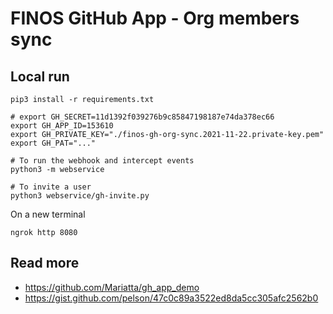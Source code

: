 # FINOS GitHub App - Org members sync

## Local run

```
pip3 install -r requirements.txt

# export GH_SECRET=11d1392f039276b9c85847198187e74da378ec66
export GH_APP_ID=153610
export GH_PRIVATE_KEY="./finos-gh-org-sync.2021-11-22.private-key.pem"
export GH_PAT="..."

# To run the webhook and intercept events
python3 -m webservice

# To invite a user
python3 webservice/gh-invite.py
```

On a new terminal
```
ngrok http 8080
```

## Read more
- https://github.com/Mariatta/gh_app_demo
- https://gist.github.com/pelson/47c0c89a3522ed8da5cc305afc2562b0

